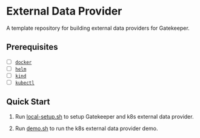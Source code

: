# External Data Provider

A template repository for building external data providers for Gatekeeper.

## Prerequisites

- [ ] [`docker`](https://docs.docker.com/get-docker/)
- [ ] [`helm`](https://helm.sh/)
- [ ] [`kind`](https://kind.sigs.k8s.io/)
- [ ] [`kubectl`](https://kubernetes.io/docs/tasks/tools/#kubectl)

## Quick Start

1. Run [local-setup.sh](./scripts/local-setup.sh) to setup Gatekeeper and k8s external data provider.

2. Run [demo.sh](./scripts/demo.sh) to run the k8s external data provider demo.